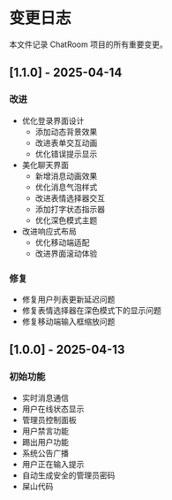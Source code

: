 # 变更日志

本文件记录 ChatRoom 项目的所有重要变更。

## [1.1.0] - 2025-04-14

### 改进
- 优化登录界面设计
  - 添加动态背景效果
  - 改进表单交互动画
  - 优化错误提示显示
- 美化聊天界面
  - 新增消息动画效果
  - 优化消息气泡样式
  - 改进表情选择器交互
  - 添加打字状态指示器
  - 优化深色模式主题
- 改进响应式布局
  - 优化移动端适配
  - 改进界面滚动体验

### 修复
- 修复用户列表更新延迟问题
- 修复表情选择器在深色模式下的显示问题
- 修复移动端输入框缩放问题

## [1.0.0] - 2025-04-13

### 初始功能
- 实时消息通信
- 用户在线状态显示
- 管理员控制面板
- 用户禁言功能
- 踢出用户功能
- 系统公告广播
- 用户正在输入提示
- 自动生成安全的管理员密码
- 屎山代码